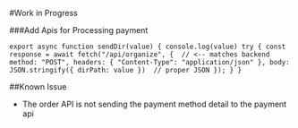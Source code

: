 
#Work in Progress


###Add Apis for  Processing payment

`export async function sendDir(value) {
    console.log(value)
  try {
    const response = await fetch("/api/organize", {  // <-- matches backend
      method: "POST",
      headers: { "Content-Type": "application/json" },
      body: JSON.stringify({ dirPath: value })  // proper JSON
    });
  }
}
`

##Known Issue

- The order API is not sending the payment method detail to the payment api





  


